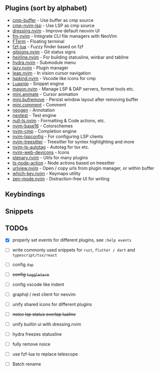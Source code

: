## Plugins (sort by alphabet)

- [cmp-buffer](https://github.com/hrsh7th/cmp-buffer) - Use buffer as cmp source
- [cmp-nvim-lsp](https://github.com/hrsh7th/cmp-nvim-lsp) - Use LSP as cmp source
- [dressing.nvim](https://github.com/stevearc/dressing.nvim) - Improve default neovim UI
- [fm-nvim](https://github.com/is0n/fm-nvim) - Integrate CLI file managers with NeoVim
- [FTerm](https://github.com/numToStr/FTerm.nvim) - Floating terminal
- [fzf-lua](https://github.com/ibhagwan/fzf-lua) - Fuzzy finder based on fzf
- [gitsigns.nvim](https://github.com/lewis6991/gitsigns.nvim) - Git status signs
- [heirline.nvim](https://github.com/rebelot/heirline.nvim) - For building statusline, winbar and tabline
- [hydra.nvim](https://github.com/anuvyklack/hydra.nvim) - Submodule menu
- [lazy.nvim](https://github.com/folke/lazy.nvim) - Plugin manager
- [leap.nvim](https://github.com/ggandor/leap.nvim) - In vision cursor navigation
- [lspkind.nvim](https://github.com/onsails/lspkind.nvim) - Vscode like icons for cmp
- [Luasnip](https://github.com/L3MON4D3/LuaSnip) - Snippet engine
- [mason.nvim](https://github.com/williamboman/mason.nvim) - Manage LSP & DAP servers, format tools etc.
- [mini.animate](https://github.com/echasnovski/mini.animate) - Cursor animation
- [mini.bufremove](https://github.com/echasnovski/mini.bufremove) - Persist window layout after removing buffer
- [mini.comment](https://github.com/echasnovski/mini.comment) - Comment
- [neogen](https://github.com/danymat/neogen) - Annotation
- [neotest](https://github.com/nvim-neotest/neotest) - Test engine
- [null-ls.nvim](https://github.com/jose-elias-alvarez/null-ls.nvim) - Formatting & Code actions, etc.
- [nvim-base16](https://github.com/rrethy/nvim-base16) - Colorschemes
- [nvim-cmp](https://github.com/hrsh7th/nvim-cmp) - Completion engine
- [nvim-lspconfig](https://github.com/neovim/nvim-lspconfig) - For configuring LSP clients
- [nvim-treesitter](https://github.com/nvim-treesitter/nvim-treesitter) - Treesitter for syntex highlighting and more
- [nvim-ts-autotag](https://github.com/windwp/nvim-ts-autotag) - Autotag for tsx etc.
- [nvim-web-devicons](https://github.com/nvim-tree/nvim-web-devicons) - Icons
- [plenary.nvim](https://github.com/nvim-lua/plenary.nvim) - Utils for many plugins
- [ts-node-action](https://github.com/ckolkey/ts-node-action) - Node actions based on treesitter
- [urlview.nvim](https://github.com/axieax/urlview.nvim) - Open / copy urls from plugin manager, or within buffer
- [which-key.nvim](https://github.com/folke/which-key.nvim) - Keymaps utility
- [zen-mode.nvim](https://github.com/folke/zen-mode.nvim) - Distraction-free UI for writing

## Keybindings

## Snippets

## TODOs

- [x] properly set events for different plugins, see `:help events`
- [ ] write commonly used snippets for `rust`, `flutter / dart` and `typescript/tsx/react`
- [ ] config `dap`
- [ ] ~~config `toggleterm`~~
- [ ] config vscode like indent
- [ ] graphql / rest client for neovim
- [ ] unify shared icons for different plugins
- [ ] ~~noice lsp status overlap lualine~~
- [ ] unify builtin ui with dressing.nvim
- [ ] hydra freezes statusline
- [ ] fully remove noice
- [ ] use fzf-lua to replace telescope
- [ ] Batch rename

